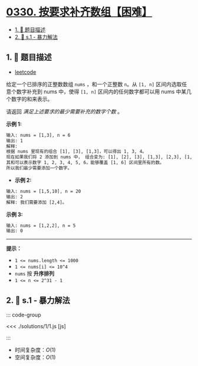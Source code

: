 # [0330. 按要求补齐数组【困难】](https://github.com/tnotesjs/TNotes.leetcode/tree/main/notes/0330.%20%E6%8C%89%E8%A6%81%E6%B1%82%E8%A1%A5%E9%BD%90%E6%95%B0%E7%BB%84%E3%80%90%E5%9B%B0%E9%9A%BE%E3%80%91)

<!-- region:toc -->

- [1. 📝 题目描述](#1--题目描述)
- [2. 🎯 s.1 - 暴力解法](#2--s1---暴力解法)

<!-- endregion:toc -->

## 1. 📝 题目描述

- [leetcode](https://leetcode.cn/problems/patching-array/)

给定一个已排序的正整数数组 `nums` ，和一个正整数 `n`。从 `[1, n]` 区间内选取任意个数字补充到 nums 中，使得 `[1, n]` 区间内的任何数字都可以用 nums 中某几个数字的和来表示。

请返回 _满足上述要求的最少需要补充的数字个数_ 。

**示例 1:**

```txt
输入: nums = [1,3], n = 6
输出: 1
解释:
根据 nums 里现有的组合 [1], [3], [1,3]，可以得出 1, 3, 4。
现在如果我们将 2 添加到 nums 中， 组合变为: [1], [2], [3], [1,3], [2,3], [1,2,3]。
其和可以表示数字 1, 2, 3, 4, 5, 6，能够覆盖 [1, 6] 区间里所有的数。
所以我们最少需要添加一个数字。
```

- **示例 2:**

```txt
输入: nums = [1,5,10], n = 20
输出: 2
解释: 我们需要添加 [2,4]。
```

**示例 3:**

```txt
输入: nums = [1,2,2], n = 5
输出: 0
```

---

**提示：**

- `1 <= nums.length <= 1000`
- `1 <= nums[i] <= 10^4`
- `nums` 按 **升序排列**
- `1 <= n <= 2^31 - 1`

## 2. 🎯 s.1 - 暴力解法

::: code-group

<<< ./solutions/1/1.js [js]

:::

- 时间复杂度：$O(1)$
- 空间复杂度：$O(1)$
